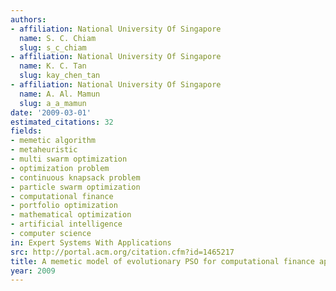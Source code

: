 ```yaml
---
authors:
- affiliation: National University Of Singapore
  name: S. C. Chiam
  slug: s_c_chiam
- affiliation: National University Of Singapore
  name: K. C. Tan
  slug: kay_chen_tan
- affiliation: National University Of Singapore
  name: A. Al. Mamun
  slug: a_a_mamun
date: '2009-03-01'
estimated_citations: 32
fields:
- memetic algorithm
- metaheuristic
- multi swarm optimization
- optimization problem
- continuous knapsack problem
- particle swarm optimization
- computational finance
- portfolio optimization
- mathematical optimization
- artificial intelligence
- computer science
in: Expert Systems With Applications
src: http://portal.acm.org/citation.cfm?id=1465217
title: A memetic model of evolutionary PSO for computational finance applications
year: 2009
---
```

